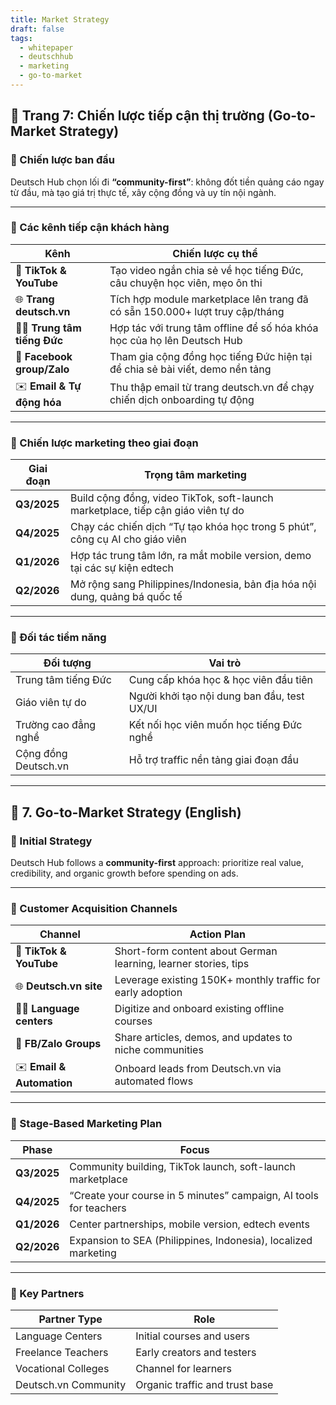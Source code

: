 ```yaml
---
title: Market Strategy
draft: false
tags:
  - whitepaper
  - deutschhub
  - marketing
  - go-to-market
---
```


## 📄 Trang 7: Chiến lược tiếp cận thị trường (Go-to-Market Strategy)

### 📢 Chiến lược ban đầu

Deutsch Hub chọn lối đi **“community-first”**: không đốt tiền quảng cáo ngay từ đầu, mà tạo giá trị thực tế, xây cộng đồng và uy tín nội ngành.

---

### 🔑 Các kênh tiếp cận khách hàng

| Kênh              | Chiến lược cụ thể |
|-------------------|-------------------|
| 🎥 **TikTok & YouTube** | Tạo video ngắn chia sẻ về học tiếng Đức, câu chuyện học viên, mẹo ôn thi |
| 🌐 **Trang deutsch.vn** | Tích hợp module marketplace lên trang đã có sẵn 150.000+ lượt truy cập/tháng |
| 🧑‍🏫 **Trung tâm tiếng Đức** | Hợp tác với trung tâm offline để số hóa khóa học của họ lên Deutsch Hub |
| 💬 **Facebook group/Zalo** | Tham gia cộng đồng học tiếng Đức hiện tại để chia sẻ bài viết, demo nền tảng |
| ✉️ **Email & Tự động hóa** | Thu thập email từ trang deutsch.vn để chạy chiến dịch onboarding tự động |

---

### 🧩 Chiến lược marketing theo giai đoạn

| Giai đoạn | Trọng tâm marketing |
|----------|---------------------|
| **Q3/2025** | Build cộng đồng, video TikTok, soft-launch marketplace, tiếp cận giáo viên tự do |
| **Q4/2025** | Chạy các chiến dịch “Tự tạo khóa học trong 5 phút”, công cụ AI cho giáo viên |
| **Q1/2026** | Hợp tác trung tâm lớn, ra mắt mobile version, demo tại các sự kiện edtech |
| **Q2/2026** | Mở rộng sang Philippines/Indonesia, bản địa hóa nội dung, quảng bá quốc tế |

---

### 🤝 Đối tác tiềm năng

| Đối tượng | Vai trò |
|-----------|--------|
| Trung tâm tiếng Đức | Cung cấp khóa học & học viên đầu tiên |
| Giáo viên tự do      | Người khởi tạo nội dung ban đầu, test UX/UI |
| Trường cao đẳng nghề | Kết nối học viên muốn học tiếng Đức nghề |
| Cộng đồng Deutsch.vn | Hỗ trợ traffic nền tảng giai đoạn đầu |

---

## 📄 7. Go-to-Market Strategy (English)

### 📢 Initial Strategy

Deutsch Hub follows a **community-first** approach: prioritize real value, credibility, and organic growth before spending on ads.

---

### 🔑 Customer Acquisition Channels

| Channel           | Action Plan |
|-------------------|-------------|
| 🎥 **TikTok & YouTube** | Short-form content about German learning, learner stories, tips |
| 🌐 **Deutsch.vn site**  | Leverage existing 150K+ monthly traffic for early adoption |
| 🧑‍🏫 **Language centers** | Digitize and onboard existing offline courses |
| 💬 **FB/Zalo Groups**    | Share articles, demos, and updates to niche communities |
| ✉️ **Email & Automation** | Onboard leads from Deutsch.vn via automated flows |

---

### 🧩 Stage-Based Marketing Plan

| Phase      | Focus |
|------------|-------|
| **Q3/2025** | Community building, TikTok launch, soft-launch marketplace |
| **Q4/2025** | “Create your course in 5 minutes” campaign, AI tools for teachers |
| **Q1/2026** | Center partnerships, mobile version, edtech events |
| **Q2/2026** | Expansion to SEA (Philippines, Indonesia), localized marketing |

---

### 🤝 Key Partners

| Partner Type         | Role |
|-----------------------|------|
| Language Centers      | Initial courses and users |
| Freelance Teachers    | Early creators and testers |
| Vocational Colleges   | Channel for learners |
| Deutsch.vn Community  | Organic traffic and trust base |
